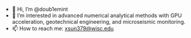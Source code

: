 - 👋 Hi, I’m @doub1emint
- 👀 I’m interested in advanced numerical analytical methods with GPU acceleration, geotechnical engineering, and microseismic monitoring.
- 📫 How to reach me: xsun379@wisc.edu

<!---
doub1emint/doub1emint is a ✨ special ✨ repository because its `README.md` (this file) appears on your GitHub profile.
You can click the Preview link to take a look at your changes.
--->
